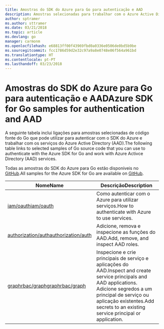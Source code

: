 ```yaml
---
title: Amostras do SDK do Azure para Go para autenticação e AAD
description: Amostras selecionadas para trabalhar com o Azure Active Directory (AAD) e a autenticação a partir do SDK do Azure para Go.
author: sptramer
ms.author: sttramer
ms.date: 03/21/2018
ms.topic: article
ms.devlang: go
manager: carmonm
ms.openlocfilehash: e68813ff00f43969fbd0a0336e0506de0bd5b9be
ms.sourcegitcommit: fcc1786d59d2e32c97a9a8e0748e06f564a961bd
ms.translationtype: HT
ms.contentlocale: pt-PT
ms.lasthandoff: 03/23/2018
---
```

# <a name="azure-sdk-for-go-samples-for-authentication-and-aad"></a><span data-ttu-id="60d56-103">Amostras do SDK do Azure para Go para autenticação e AAD</span><span class="sxs-lookup"><span data-stu-id="60d56-103">Azure SDK for Go samples for authentication and AAD</span></span>

<span data-ttu-id="60d56-104">A seguinte tabela inclui ligações para amostras selecionadas de código fonte do Go que pode utilizar para autenticar com o SDK do Azure e trabalhar com os serviços do Azure Active Directory (AAD).</span><span class="sxs-lookup"><span data-stu-id="60d56-104">The following table links to selected samples of Go source code that you can use to authenticate with the Azure SDK for Go and work with Azure Activce Directory (AAD) services.</span></span> 

<span data-ttu-id="60d56-105">Todas as amostras do SDK do Azure para Go estão disponíveis no [GitHub](https://github.com/Azure-Samples/azure-sdk-for-go-samples).</span><span class="sxs-lookup"><span data-stu-id="60d56-105">All samples for the Azure SDK for Go are available on [GitHub](https://github.com/Azure-Samples/azure-sdk-for-go-samples).</span></span>

| <span data-ttu-id="60d56-106">Nome</span><span class="sxs-lookup"><span data-stu-id="60d56-106">Name</span></span> | <span data-ttu-id="60d56-107">Descrição</span><span class="sxs-lookup"><span data-stu-id="60d56-107">Description</span></span> |
|------|-------------|
| [<span data-ttu-id="60d56-108">iam/oauth</span><span class="sxs-lookup"><span data-stu-id="60d56-108">iam/oauth</span></span>](https://github.com/Azure-Samples/azure-sdk-for-go-samples/blob/master/iam/oauth.go) | <span data-ttu-id="60d56-109">Como autenticar com o Azure para utilizar serviços.</span><span class="sxs-lookup"><span data-stu-id="60d56-109">How to authenticate with Azure to use services.</span></span> |
| [<span data-ttu-id="60d56-110">authorization/auth</span><span class="sxs-lookup"><span data-stu-id="60d56-110">authorization/auth</span></span>](https://github.com/Azure-Samples/azure-sdk-for-go-samples/blob/master/authorization/auth.go) | <span data-ttu-id="60d56-111">Adicione, remova e inspecione as funções do AAD.</span><span class="sxs-lookup"><span data-stu-id="60d56-111">Add, remove, and inspect AAD roles.</span></span> |
| [<span data-ttu-id="60d56-112">graphrbac/graph</span><span class="sxs-lookup"><span data-stu-id="60d56-112">graphrbac/graph</span></span>](https://github.com/Azure-Samples/azure-sdk-for-go-samples/blob/master/graphrbac/graph.go) | <span data-ttu-id="60d56-113">Inspecione e crie principais de serviço e aplicações do AAD.</span><span class="sxs-lookup"><span data-stu-id="60d56-113">Inspect and create service principals and AAD applications.</span></span> <span data-ttu-id="60d56-114">Adicione segredos a um principal de serviço ou aplicação existentes.</span><span class="sxs-lookup"><span data-stu-id="60d56-114">Add secrets to an existing service principal or application.</span></span> |
